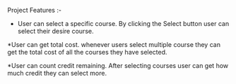 
Project Features :-

<!-- 1.Components : A component is a bit of code which can be reusable. Component divides the UI into small pieces. The primary job of a react component is to render its user interface and update it whenever its internal stage is changed. We can say that components are more like javascript functions that starts with capital letter.

2.useEffect : Using Effect hook we can perform side effects in functional components. There are different examples of side effect such as data fetching, manually changing the DOM in react component etc. useEffect hook accepts two arguments first one is a function and second one is dependency. But the dependency argument is optional.

3.props : props are more like a function arguments in javascript and attributes in HTML. By props we can pass data from one component to another component as parameters. props are like communicators whom are used by components to communicate each other. Every parent component can pass data to its child using props. props are immutable that means we cannot modify props. -->



- User can select a specific course. By clicking the Select button user can select their desire course.

*User can get total cost. whenever users select multiple  course they can get the total cost of all the courses they have selected.

*User can count credit remaining. After selecting courses user can get how much credit they can select more.